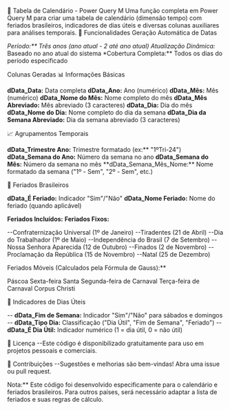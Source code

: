 📅 Tabela de Calendário - Power Query M
Uma função completa em Power Query M para criar uma tabela de calendário (dimensão tempo) com feriados brasileiros, indicadores de dias úteis e diversas colunas auxiliares para análises temporais.
🚀 Funcionalidades
Geração Automática de Datas

*Período:\*\* Três anos (ano atual - 2 até ano atual)
*Atualização Dinâmica:** Baseado no ano atual do sistema
\*Cobertura Completa:** Todos os dias do período especificado

Colunas Geradas
📊 Informações Básicas

**dData_Data:** Data completa
**dData_Ano:** Ano (numérico)
**dData_Mês:** Mês (numérico)
**dData_Nome do Mês:** Nome completo do mês
**dData_Mês Abreviado:** Mês abreviado (3 caracteres)
**dData_Dia:** Dia do mês
**dData_Nome do Dia:** Nome completo do dia da semana
**dData_Dia da Semana Abreviado:** Dia da semana abreviado (3 caracteres)

📈 Agrupamentos Temporais

**dData_Trimestre Ano:** Trimestre formatado (ex:** "1ºTri-24")
**dData_Semana do Ano:** Número da semana no ano
**dData_Semana do Mês:** Número da semana no mês
**dData_Semana_Mês_Nome:\*\* Nome formatado da semana ("1º - Sem", "2º - Sem", etc.)

🎉 Feriados Brasileiros

**dData_É Feriado:** Indicador "Sim"/"Não"
**dData_Nome Feriado:** Nome do feriado (quando aplicável)

**Feriados Incluídos:**
**Feriados Fixos:**

--Confraternização Universal (1º de Janeiro)
--Tiradentes (21 de Abril)
--Dia do Trabalhador (1º de Maio)
--Independência do Brasil (7 de Setembro)
--Nossa Senhora Aparecida (12 de Outubro)
--Finados (2 de Novembro)
--Proclamação da República (15 de Novembro)
--Natal (25 de Dezembro)

Feriados Móveis (Calculados pela Fórmula de Gauss):\*\*

Páscoa
Sexta-feira Santa
Segunda-feira de Carnaval
Terça-feira de Carnaval
Corpus Christi

💼 Indicadores de Dias Úteis

-- **dData_Fim de Semana:** Indicador "Sim"/"Não" para sábados e domingos
-- **dData_Tipo Dia:** Classificação ("Dia Útil", "Fim de Semana", "Feriado")
-- **dData_É Dia Útil:** Indicador numérico (1 = dia útil, 0 = não útil)

📝 Licença
--Este código é disponibilizado gratuitamente para uso em projetos pessoais e comerciais.

🤝 Contribuições
--Sugestões e melhorias são bem-vindas! Abra uma issue ou pull request.

Nota:\*\* Este código foi desenvolvido especificamente para o calendário e feriados brasileiros. Para outros países, será necessário adaptar a lista de feriados e suas regras de cálculo.
